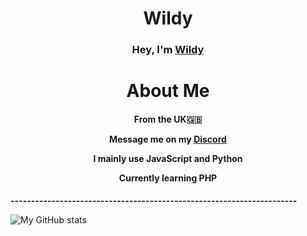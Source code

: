 <h1 align="center">Wildy</h1>
<h3 align="center">Hey, I'm <a href="https://e-z.bio/wild">Wildy</a></h3>

<h1 align="center">About Me</h1>

<p><h4 align="center">From the <b>UK</b>🇬🇧</p>

<p align="center">Message me on my <b><a href="https://discord.com/users/661332700896034850">Discord</a></b></p>

<p align="center">I mainly use <b>JavaScript</b> and <b>Python</b></p>

<p align="center">Currently learning <b>PHP</b></h4></p>

<b>----------------------------------------------------------------------</b>

![My GitHub stats](https://github-readme-stats.vercel.app/api?username=imWildy&theme=dark)